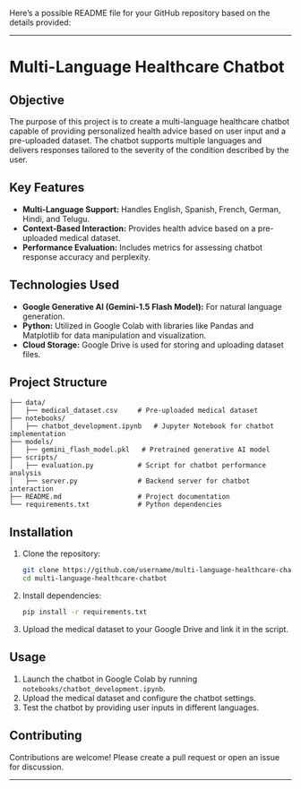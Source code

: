 

Here’s a possible README file for your GitHub repository based on the details provided:

---

# Multi-Language Healthcare Chatbot

## Objective
The purpose of this project is to create a multi-language healthcare chatbot capable of providing personalized health advice based on user input and a pre-uploaded dataset. The chatbot supports multiple languages and delivers responses tailored to the severity of the condition described by the user.

## Key Features
- **Multi-Language Support:** Handles English, Spanish, French, German, Hindi, and Telugu.
- **Context-Based Interaction:** Provides health advice based on a pre-uploaded medical dataset.
- **Performance Evaluation:** Includes metrics for assessing chatbot response accuracy and perplexity.

## Technologies Used
- **Google Generative AI (Gemini-1.5 Flash Model):** For natural language generation.
- **Python:** Utilized in Google Colab with libraries like Pandas and Matplotlib for data manipulation and visualization.
- **Cloud Storage:** Google Drive is used for storing and uploading dataset files.

## Project Structure
```plaintext
├── data/
│   ├── medical_dataset.csv     # Pre-uploaded medical dataset
├── notebooks/
│   ├── chatbot_development.ipynb   # Jupyter Notebook for chatbot implementation
├── models/
│   ├── gemini_flash_model.pkl   # Pretrained generative AI model
├── scripts/
│   ├── evaluation.py           # Script for chatbot performance analysis
│   ├── server.py               # Backend server for chatbot interaction
├── README.md                   # Project documentation
└── requirements.txt            # Python dependencies
```

## Installation
1. Clone the repository:
   ```bash
   git clone https://github.com/username/multi-language-healthcare-chatbot.git
   cd multi-language-healthcare-chatbot
   ```

2. Install dependencies:
   ```bash
   pip install -r requirements.txt
   ```

3. Upload the medical dataset to your Google Drive and link it in the script.

## Usage
1. Launch the chatbot in Google Colab by running `notebooks/chatbot_development.ipynb`.
2. Upload the medical dataset and configure the chatbot settings.
3. Test the chatbot by providing user inputs in different languages.

## Contributing
Contributions are welcome! Please create a pull request or open an issue for discussion.



---


